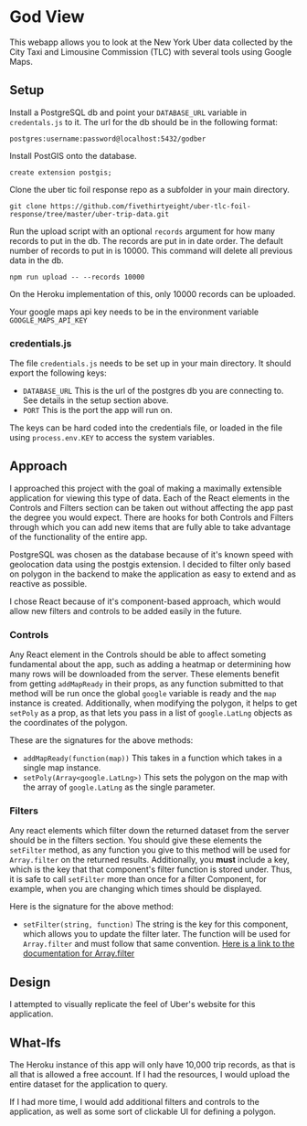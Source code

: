 # God View

This webapp allows you to look at the New York Uber data collected by the City Taxi and Limousine Commission (TLC) with several tools using Google Maps.

## Setup

Install a PostgreSQL db and point your `DATABASE_URL` variable in `credentals.js` to it. The url for the db should be in the following format:

`postgres:username:password@localhost:5432/godber`

Install PostGIS onto the database.

`create extension postgis;`

Clone the uber tic foil response repo as a subfolder in your main directory.

`git clone https://github.com/fivethirtyeight/uber-tlc-foil-response/tree/master/uber-trip-data.git`

Run the upload script with an optional `records` argument for how many records to put in the db. The records are put in in date order. The default number of records to put in is 10000. This command will delete all previous data in the db.

`npm run upload -- --records 10000`

On the Heroku implementation of this, only 10000 records can be uploaded.

Your google maps api key needs to be in the environment variable `GOOGLE_MAPS_API_KEY`

### credentials.js

The file `credentials.js` needs to be set up in your main directory. It should export the following keys:
* `DATABASE_URL` This is the url of the postgres db you are connecting to. See details in the setup section above.
* `PORT` This is the port the app will run on.

The keys can be hard coded into the credentials file, or loaded in the file using `process.env.KEY` to access the system variables.

## Approach

I approached this project with the goal of making a maximally extensible application for viewing this type of data. Each of the React elements in the Controls and Filters section can be taken out without affecting the app past the degree you would expect. There are hooks for both Controls and Filters through which you can add new items that are fully able to take advantage of the functionality of the entire app.

PostgreSQL was chosen as the database because of it's known speed with geolocation data using the postgis extension. I decided to filter only based on polygon in the backend to make the application as easy to extend and as reactive as possible.

I chose React because of it's component-based approach, which would allow new filters and controls to be added easily in the future.

### Controls

Any React element in the Controls should be able to affect someting fundamental about the app, such as adding a heatmap or determining how many rows will be downloaded from the server. These elements benefit from getting `addMapReady` in their props, as any function submitted to that method will be run once the global `google` variable is ready and the `map` instance is created. Additionally, when modifying the polygon, it helps to get `setPoly` as a prop, as that lets you pass in a list of `google.LatLng` objects as the coordinates of the polygon.

These are the signatures for the above methods:
* `addMapReady(function(map))` This takes in a function which takes in a single map instance.
* `setPoly(Array<google.LatLng>)` This sets the polygon on the map with the array of `google.LatLng` as the single parameter.

### Filters

Any react elements which filter down the returned dataset from the server should be in the filters section. You should give these elements the `setFilter` method, as any function you give to this method will be used for `Array.filter` on the returned results. Additionally, you **must** include a key, which is the key that that component's filter function is stored under. Thus, it is safe to call `setFilter` more than once for a filter Component, for example, when you are changing which times should be displayed.

Here is the signature for the above method:
* `setFilter(string, function)` The string is the key for this component, which allows you to update the filter later. The function will be used for `Array.filter` and must follow that same convention. [Here is a link to the documentation for Array.filter](https://developer.mozilla.org/en-US/docs/Web/JavaScript/Reference/Global_Objects/Array/filter)

## Design

I attempted to visually replicate the feel of Uber's website for this application.

## What-Ifs

The Heroku instance of this app will only have 10,000 trip records, as that is all that is allowed a free account. If I had the resources, I would upload the entire dataset for the application to query.

If I had more time, I would add additional filters and controls to the application, as well as some sort of clickable UI for defining a polygon.

